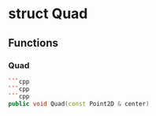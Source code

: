 # struct Quad


## Functions

### Quad

```cpp
```cpp
```cpp
```cpp
public void Quad(const Point2D & center)
```
```
```
```





